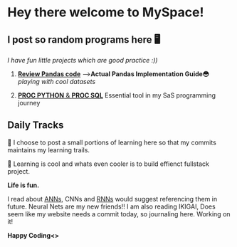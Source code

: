 # Hey there welcome to MySpace!
## I post so random programs here 🖥️
*I have fun little projects which are good practice :))* 

1. [**Review Pandas code**](https://github.com/22Ujjwal/MySpace/blob/main/pandasbrushup.ipynb) -->**Actual Pandas Implementation Guide😳** *playing with cool datasets*       
   
2. [**PROC PYTHON** & **PROC SQL**](https://github.com/22Ujjwal/WintiML/blob/main/AssessmentQ1_program.sas) Essential tool in my SaS programming journey


## Daily Tracks
🔹 I choose to post a small portions of learning here so that my commits maintains my learning trails. 

🔹  Learning is cool and whats even cooler is to build effienct fullstack project.

**Life is fun.** 

I read about [ANNs](https://www.geeksforgeeks.org/artificial-neural-networks-and-its-applications/), CNNs and [RNNs](https://www.geeksforgeeks.org/introduction-to-recurrent-neural-network/) would suggest referencing them in future. Neural Nets are my new friends!! I am also reading IKIGAI, Does seem like my website needs a commit today, so journaling here. Working on it!

**Happy Coding<>**
